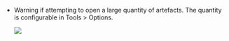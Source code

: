 
- Warning if attempting to open a large quantity of artefacts. The quantity is configurable in Tools > Options.

  ![](../Generic_ReadMeScreenShot_WarningLargeQuantity.png)